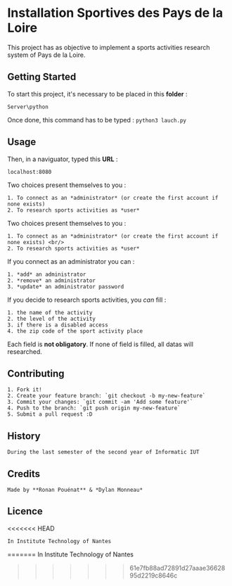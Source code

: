 # Installation Sportives des Pays de la Loire
This project has as objective to implement a sports activities research system of Pays de la Loire.

## Getting Started
To start this project, it's necessary to be placed in this **folder** : 
```
Server\python
```
Once done, this command has to be typed : 
`python3 lauch.py`

## Usage
Then, in a naviguator, typed this **URL** : 
```
localhost:8080
```
Two choices present themselves to you :

	1. To connect as an *administrator* (or create the first account if none exists) 
	2. To research sports activities as *user*

Two choices present themselves to you : 

	1. To connect as an *administrator* (or create the first account if none exists) <br/>
	2. To research sports activities as *user* 

If you connect as an administrator you can :

	1. *add* an administrator
	2. *remove* an administrator
	3. *update* an administrator password 

If you decide to research sports activities, you *can* fill : 

	1. the name of the activity
	2. the level of the activity
	3. if there is a disabled access
	4. the zip code of the sport activity place 

Each field is **not obligatory**. If none of field is filled, all datas will researched.

## Contributing

	1. Fork it!
	2. Create your feature branch: `git checkout -b my-new-feature`
	3. Commit your changes: `git commit -am 'Add some feature'`
	4. Push to the branch: `git push origin my-new-feature`
	5. Submit a pull request :D

## History

	During the last semester of the second year of Informatic IUT

## Credits

	Made by **Ronan Pouénat** & *Dylan Monneau*

## Licence
<<<<<<< HEAD

	In Institute Technology of Nantes  
=======
	In Institute Technology of Nantes  
>>>>>>> 61e7fb88ad72891d27aaae3662895d2219c8646c
